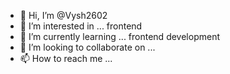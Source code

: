 - 👋 Hi, I’m @Vysh2602
- 👀 I’m interested in ... frontend
- 🌱 I’m currently learning ... frontend development
- 💞️ I’m looking to collaborate on ...
- 📫 How to reach me ...

<!---
Vysh2602/Vysh2602 is a ✨ special ✨ repository because its `README.md` (this file) appears on your GitHub profile.
You can click the Preview link to take a look at your changes.
--->
